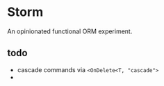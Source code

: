 # Storm

An opinionated functional ORM experiment.

## todo
- cascade commands via `<OnDelete<T, "cascade">`
- 